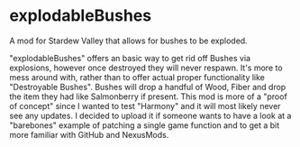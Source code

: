 # explodableBushes
A mod for Stardew Valley that allows for bushes to be exploded.

"explodableBushes" offers an basic way to get rid off Bushes via explosions, however once destroyed they will never respawn.
It's more to mess around with, rather than to offer actual proper functionality like "Destroyable Bushes".
Bushes will drop a handful of Wood, Fiber and drop the item they had like Salmonberry if present.
This mod is more of a "proof of concept" since I wanted to test "Harmony" and it will most likely never see any updates.
I decided to upload it if someone wants to have a look at a "barebones" example of patching a single game function and to get
a bit more familiar with GitHub and NexusMods. 
